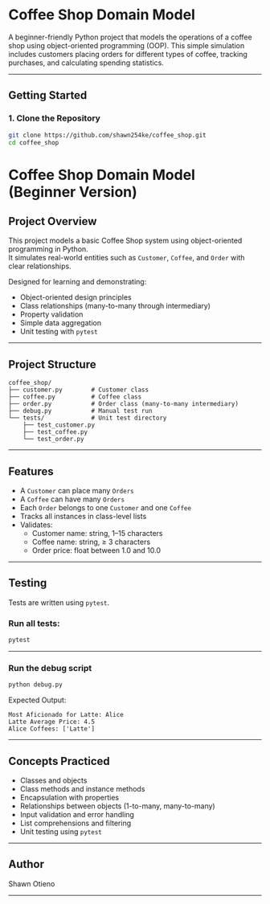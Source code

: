 #  Coffee Shop Domain Model

A beginner-friendly Python project that models the operations of a coffee shop using object-oriented programming (OOP). This simple simulation includes customers placing orders for different types of coffee, tracking purchases, and calculating spending statistics.

---
## Getting Started

### 1. Clone the Repository
```bash
git clone https://github.com/shawn254ke/coffee_shop.git
cd coffee_shop
```
# Coffee Shop Domain Model (Beginner Version)

##  Project Overview

This project models a basic Coffee Shop system using object-oriented programming in Python.  
It simulates real-world entities such as `Customer`, `Coffee`, and `Order` with clear relationships.

Designed for learning and demonstrating:
- Object-oriented design principles
- Class relationships (many-to-many through intermediary)
- Property validation
- Simple data aggregation
- Unit testing with `pytest`

---

##  Project Structure

```
coffee_shop/
├── customer.py        # Customer class
├── coffee.py          # Coffee class
├── order.py           # Order class (many-to-many intermediary)
├── debug.py           # Manual test run
└── tests/             # Unit test directory
    ├── test_customer.py
    ├── test_coffee.py
    └── test_order.py
```

---

##  Features

- A `Customer` can place many `Orders`
- A `Coffee` can have many `Orders`
- Each `Order` belongs to one `Customer` and one `Coffee`
- Tracks all instances in class-level lists
- Validates:
  - Customer name: string, 1–15 characters
  - Coffee name: string, ≥ 3 characters
  - Order price: float between 1.0 and 10.0

---

##  Testing

Tests are written using `pytest`.

### Run all tests:
```bash
pytest
```

---


### Run the debug script

```bash
python debug.py
```

Expected Output:
```
Most Aficionado for Latte: Alice
Latte Average Price: 4.5
Alice Coffees: ['Latte']
```

---

##  Concepts Practiced

- Classes and objects
- Class methods and instance methods
- Encapsulation with properties
- Relationships between objects (1-to-many, many-to-many)
- Input validation and error handling
- List comprehensions and filtering
- Unit testing using `pytest`

---

##  Author

Shawn Otieno

---

